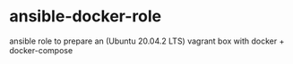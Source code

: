 # ansible-docker-role
ansible role to prepare an (Ubuntu 20.04.2 LTS) vagrant box with docker + docker-compose 
